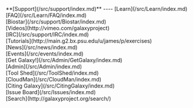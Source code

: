 <div class='linkbox'>
**[Support](/src/support/index.md)**
----
[Learn](/src/Learn/index.md)<br />
[FAQ](/src/Learn/FAQ/index.md)<br />
[Biostar](/src/support/Biostar/index.md)<br />
[Videos](http://vimeo.com/galaxyproject)<br />
[IRC](/src/support/IRC/index.md)<br />
[Tutorials](http://main.g2.bx.psu.edu/u/james/p/exercises)<br />
[News](/src/news/index.md)<br />
[Events](/src/events/index.md)<br />
[Get Galaxy!](/src/Admin/GetGalaxy/index.md)<br />
[Admin](/src/Admin/index.md)<br />
[Tool Shed](/src/ToolShed/index.md)<br />
[CloudMan](/src/CloudMan/index.md)<br />
[Citing Galaxy](/src/CitingGalaxy/index.md)<br />
[Issue Board](/src/Issues/index.md)<br />
[Search](http://galaxyproject.org/search/)
</div>
